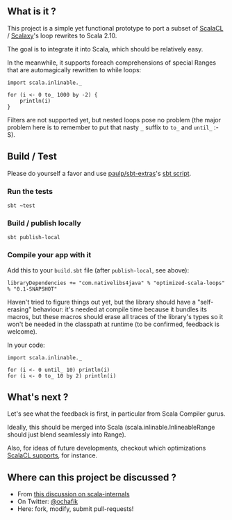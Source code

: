 ## What is it ?

This project is a simple yet functional prototype to port a subset of [ScalaCL](https://code.google.com/p/scalacl/) / [Scalaxy](https://github.com/ochafik/Scalaxy)'s loop rewrites to Scala 2.10.

The goal is to integrate it into Scala, which should be relatively easy.

In the meanwhile, it supports foreach comprehensions of special Ranges that are automagically rewritten to while loops:

	import scala.inlinable._
	
    for (i <- 0 to_ 1000 by -2) {
    	println(i)
    }

Filters are not supported yet, but nested loops pose no problem (the major problem here is to remember to put that nasty `_` suffix to `to_` and `until_` :-S).
    
## Build / Test

Please do yourself a favor and use [paulp/sbt-extras](https://github.com/paulp/sbt-extras)'s [sbt script](https://raw.github.com/paulp/sbt-extras/master/sbt).

### Run the tests

    sbt ~test

### Build / publish locally

    sbt publish-local

### Compile your app with it

Add this to your `build.sbt` file (after `publish-local`, see above):

    libraryDependencies += "com.nativelibs4java" % "optimized-scala-loops" % "0.1-SNAPSHOT"

Haven't tried to figure things out yet, but the library should have a "self-erasing" behaviour: it's needed at compile time because it bundles its macros, but these macros should erase all traces of the library's types so it won't be needed in the classpath at runtime (to be confirmed, feedback is welcome). 
    
In your code:

    import scala.inlinable._
    
    for (i <- 0 until_ 10) println(i)
    for (i <- 0 to_ 10 by 2) println(i)
    
## What's next ?

Let's see what the feedback is first, in particular from Scala Compiler gurus.

Ideally, this should be merged into Scala (scala.inlinable.InlineableRange should just blend seamlessly into Range).

Also, for ideas of future developments, checkout which optimizations [ScalaCL supports](https://code.google.com/p/scalacl/wiki/ScalaCLPlugin#General_optimizations), for instance. 

## Where can this project be discussed ?

- From [this discussion on scala-internals](https://groups.google.com/d/topic/scala-internals/7KKEMl8gWKk/discussion)
- On Twitter: [@ochafik](https://twitter.com/ochafik)
- Here: fork, modify, submit pull-requests!

